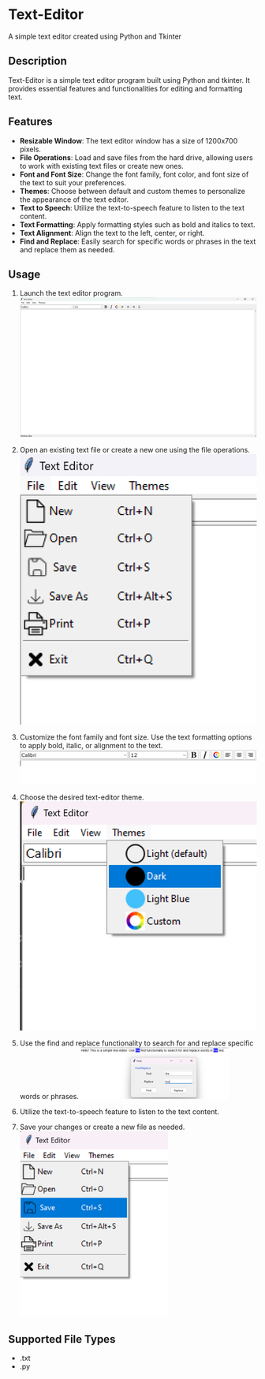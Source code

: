 # Text-Editor
A simple text editor created using Python and Tkinter

## Description

Text-Editor is a simple text editor program built using Python and tkinter. It provides essential features and functionalities for editing and formatting text.

## Features

- **Resizable Window**: The text editor window has a size of 1200x700 pixels.
- **File Operations**: Load and save files from the hard drive, allowing users to work with existing text files or create new ones.
- **Font and Font Size**: Change the font family, font color, and font size of the text to suit your preferences.
- **Themes**: Choose between default and custom themes to personalize the appearance of the text editor.
- **Text to Speech**: Utilize the text-to-speech feature to listen to the text content.
- **Text Formatting**: Apply formatting styles such as bold and italics to text.
- **Text Alignment**: Align the text to the left, center, or right.
- **Find and Replace**: Easily search for specific words or phrases in the text and replace them as needed.

## Usage

1. Launch the text editor program.
   ![Step 1](images/step1.png)

2. Open an existing text file or create a new one using the file operations.
   ![Step 2](images/step2.png)

3. Customize the font family and font size. Use the text formatting options to apply bold, italic, or alignment to the text.
   ![Step 3](images/step3.png)

4. Choose the desired text-editor theme.
   ![Step 4](images/step4.png)

5. Use the find and replace functionality to search for and replace specific words or phrases.
   ![Step 5](images/step5.png)

6. Utilize the text-to-speech feature to listen to the text content.

7. Save your changes or create a new file as needed.
   ![Step 7](images/step7.png)

## Supported File Types

- .txt
- .py
